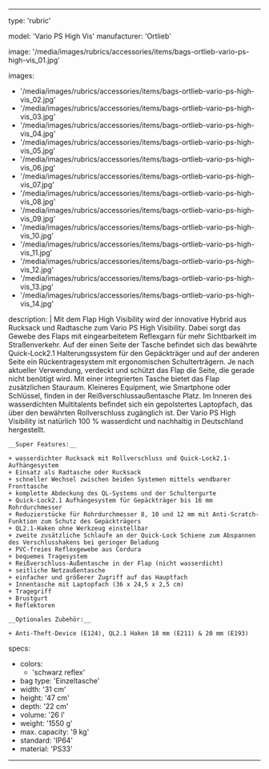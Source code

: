 ---

type: 'rubric'


model: 'Vario PS High Vis'
manufacturer: 'Ortlieb'

image: '/media/images/rubrics/accessories/items/bags-ortlieb-vario-ps-high-vis_01.jpg'

images:
  - '/media/images/rubrics/accessories/items/bags-ortlieb-vario-ps-high-vis_02.jpg'
  - '/media/images/rubrics/accessories/items/bags-ortlieb-vario-ps-high-vis_03.jpg'
  - '/media/images/rubrics/accessories/items/bags-ortlieb-vario-ps-high-vis_04.jpg'
  - '/media/images/rubrics/accessories/items/bags-ortlieb-vario-ps-high-vis_05.jpg'
  - '/media/images/rubrics/accessories/items/bags-ortlieb-vario-ps-high-vis_06.jpg'
  - '/media/images/rubrics/accessories/items/bags-ortlieb-vario-ps-high-vis_07.jpg'
  - '/media/images/rubrics/accessories/items/bags-ortlieb-vario-ps-high-vis_08.jpg'
  - '/media/images/rubrics/accessories/items/bags-ortlieb-vario-ps-high-vis_09.jpg'
  - '/media/images/rubrics/accessories/items/bags-ortlieb-vario-ps-high-vis_10.jpg'
  - '/media/images/rubrics/accessories/items/bags-ortlieb-vario-ps-high-vis_11.jpg'
  - '/media/images/rubrics/accessories/items/bags-ortlieb-vario-ps-high-vis_12.jpg'
  - '/media/images/rubrics/accessories/items/bags-ortlieb-vario-ps-high-vis_13.jpg'
  - '/media/images/rubrics/accessories/items/bags-ortlieb-vario-ps-high-vis_14.jpg'

description: |
    Mit dem Flap High Visibility wird der innovative Hybrid aus Rucksack und Radtasche zum Vario PS High Visibility. Dabei sorgt das Gewebe des Flaps mit eingearbeitetem Reflexgarn für mehr Sichtbarkeit im Straßenverkehr. Auf der einen Seite der Tasche befindet sich das bewährte Quick-Lock2.1 Halterungssystem für den Gepäckträger und auf der anderen Seite ein Rückentragesystem mit ergonomischen Schulterträgern. Je nach aktueller Verwendung, verdeckt und schützt das Flap die Seite, die gerade nicht benötigt wird. Mit einer integrierten Tasche bietet das Flap zusätzlichen Stauraum. Kleineres Equipment, wie Smartphone oder Schlüssel, finden in der Reißverschlussaußentasche Platz. Im Inneren des wasserdichten Multitalents befindet sich ein gepolstertes Laptopfach, das über den bewährten Rollverschluss zugänglich ist. Der Vario PS High Visibility ist natürlich 100 % wasserdicht und nachhaltig in Deutschland hergestellt.

    __Super Features:__

    + wasserdichter Rucksack mit Rollverschluss und Quick-Lock2.1-Aufhängesystem
    + Einsatz als Radtasche oder Rucksack
    + schneller Wechsel zwischen beiden Systemen mittels wendbarer Fronttasche
    + komplette Abdeckung des QL-Systems und der Schultergurte
    + Quick-Lock2.1 Aufhängesystem für Gepäckträger bis 16 mm Rohrdurchmesser
    + Reduzierstücke für Rohrdurchmesser 8, 10 und 12 mm mit Anti-Scratch-Funktion zum Schutz des Gepäckträgers
    + QL2.1-Haken ohne Werkzeug einstellbar
    + zweite zusätzliche Schlaufe an der Quick-Lock Schiene zum Abspannen des Verschlusshakens bei geringer Beladung
    + PVC-freies Reflexgewebe aus Cordura
    + bequemes Tragesystem
    + Reißverschluss-Außentasche in der Flap (nicht wasserdicht)
    + seitliche Netzaußentasche
    + einfacher und größerer Zugriff auf das Hauptfach
    + Innentasche mit Laptopfach (36 x 24,5 x 2,5 cm)
    + Tragegriff
    + Brustgurt
    + Reflektoren

    __Optionales Zubehör:__

    + Anti-Theft-Device (E124), QL2.1 Haken 18 mm (E211) & 20 mm (E193)

specs:
  - colors: 
    - 'schwarz reflex'
  - bag type: 'Einzeltasche'
  - width: '31 cm'
  - height: '47 cm'
  - depth: '22 cm'
  - volume: '26 l'
  - weight: '1550 g'
  - max. capacity: '9 kg'
  - standard: 'IP64'
  - material: 'PS33'

---